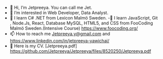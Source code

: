 - 👋 Hi, I’m Jetpreeya. You can call me Jet. 
- 👀 I’m interested in Web Developer, Data Analyst.
- 🌱 I learn C# .NET from Lexicon Malmö Sweden.
-:seedling: I learn JavaScript, Git , Node.Js, React, Database MySQL, HTML5, and CSS from FooCoding Malmö Sweden.(Intensive Course) https://www.foocoding.org/
- 📫 How to reach me Jetpreeya.y@gmail.com and https://www.linkedin.com/in/jetpreeya-yawichai/ 
- 📃 Here is my CV. [Jetpreeya.pdf] https://github.com/Jetpreeya/Jetpreeya/files/8520250/Jetpreeya.pdf


<!---
Jetpreeya/Jetpreeya is a ✨ special ✨ repository because its `README.md` (this file) appears on your GitHub profile.
You can click the Preview link to take a look at your changes.
--->

